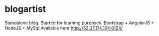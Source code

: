 # blogartist
Standalone blog. Started for learning purposes.
Bootstrap + AngularJS + NodeJS + MySql
Available here http://52.37.174.164:8124/
